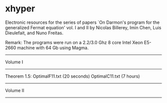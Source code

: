 # xhyper
Electronic resources for the series of papers `On Darmon's program for the generalized Fermat equation' vol. I and II by Nicolas Billerey, Imin Chen, Luis Dieulefait, and Nuno Freitas.

Remark: The programs were run on a 2.2/3.0 Ghz 8 core Intel Xeon E5-2660 machine with 64 Gb using Magma.

********************************
Volume I
********************************
Theorem 1.5:  OptimalF11.txt (20 seconds) OptimalC11.txt (7 hours)

********************************
Volume II
********************************
